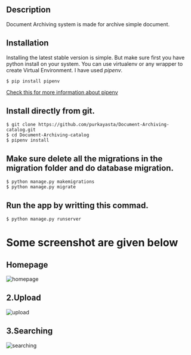 ## Description

Document Archiving system is made for archive simple document.

## Installation

Installing the latest stable version is simple. But make sure first you have python install on your system.
You can use virtualenv or any wrapper to create Virtual Environment. I have used *pipenv*.

   `$ pip install pipenv`
   
[Check this for more information about pipenv](https://docs.pipenv.org/en/latest/)

## Install directly from git.
    $ git clone https://github.com/purkayasta/Document-Archiving-catalog.git
    $ cd Document-Archiving-catalog
    $ pipenv install
    
## Make sure delete all the migrations in the migration folder and do database migration.
    $ python manage.py makemigrations
    $ python manage.py migrate
    
## Run the app by writting this commad.
    $ python manage.py runserver


# Some screenshot are given below

## Homepage
![homepage](https://user-images.githubusercontent.com/12936435/64678206-f27f6c80-d49a-11e9-8f91-7b7ad1f06647.png)


## 2.Upload
![upload](https://user-images.githubusercontent.com/12936435/64678224-fa3f1100-d49a-11e9-9ef4-8ec5698478c1.png)

## 3.Searching
![searching](https://user-images.githubusercontent.com/12936435/64678217-f6ab8a00-d49a-11e9-92fd-59201746b906.png)

